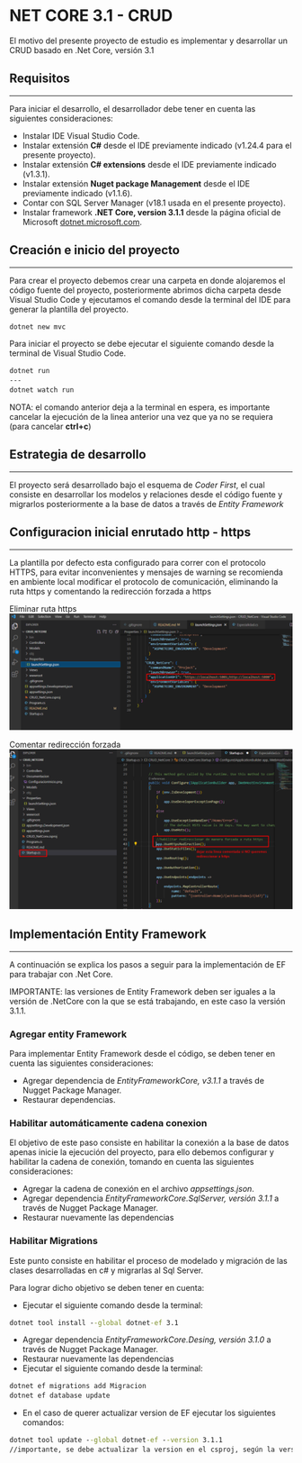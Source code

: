 # NET CORE 3.1 - CRUD

El motivo del presente proyecto de estudio es implementar y desarrollar un CRUD basado en .Net Core, versión 3.1

## Requisitos
---
Para iniciar el desarrollo, el desarrollador debe tener en cuenta las siguientes consideraciones:

- Instalar IDE Visual Studio Code.
- Instalar extensión **C#** desde el IDE previamente indicado (v1.24.4 para el presente proyecto).
- Instalar extensión **C# extensions** desde el IDE previamente indicado (v1.3.1).
- Instalar extensión **Nuget package Management** desde el IDE previamente indicado (v1.1.6).
- Contar con SQL Server Manager (v18.1 usada en el presente proyecto).
- Instalar framework **.NET Core, version 3.1.1** desde la página oficial de Microsoft [dotnet.microsoft.com](https://dotnet.microsoft.com/en-us/download).

## Creación e inicio del proyecto
---
Para crear el proyecto debemos crear una carpeta en donde alojaremos el código fuente del proyecto, posteriormente abrimos dicha carpeta desde Visual Studio Code y ejecutamos el comando desde la terminal del IDE para generar la plantilla del proyecto.

```cmd
dotnet new mvc
```

Para iniciar el proyecto se debe ejecutar el siguiente comando desde la terminal de Visual Studio Code.

```cmd
dotnet run
---
dotnet watch run
```
NOTA: el comando anterior deja a la terminal en espera, es importante cancelar la ejecución de la linea anterior una vez que ya no se requiera (para cancelar **ctrl+c**)

## Estrategia de desarrollo
---
El proyecto será desarrollado bajo el esquema de *Coder First*, el cual consiste en desarrollar los modelos y relaciones desde el código fuente y migrarlos posteriormente a la base de datos a través de *Entity Framework*

## Configuracion inicial enrutado http - https
---
La plantilla por defecto esta configurado para correr con el protocolo HTTPS, para evitar inconvenientes y mensajes de warning se recomienda en ambiente local modificar el protocolo de comunicación, eliminando la ruta https y comentando la redirección forzada a https

Eliminar ruta https
![Modificar enrutado https](/Documentacion/ConfiguracionInicio.png)

Comentar redirección forzada
![Modificar enrutado https](/Documentacion/redireccionHttps.png)

## Implementación Entity Framework
--------
A continuación se explica los pasos a seguir para la implementación de EF para trabajar con .Net Core.


IMPORTANTE: las versiones de Entity Framework deben ser iguales a la versión de .NetCore con la que se está trabajando, en este caso la versión 3.1.1.


### Agregar entity Framework

Para implementar Entity Framework desde el código, se deben tener en cuenta las siguientes consideraciones:

- Agregar dependencia de *EntityFrameworkCore, v3.1.1* a través de Nugget Package Manager.
- Restaurar  dependencias.

### Habilitar automáticamente cadena conexion
El objetivo de este paso consiste en habilitar la conexión a la base de datos apenas inicie la ejecución del proyecto, para ello debemos configurar y habilitar la cadena de conexión, tomando en cuenta las siguientes consideraciones:

- Agregar la cadena de conexión en el archivo *appsettings.json*.
- Agregar dependencia *EntityFrameworkCore.SqlServer, versión 3.1.1*  a través de Nugget Package Manager.
- Restaurar nuevamente las dependencias

### Habilitar Migrations
Este punto consiste en habilitar el proceso de modelado y migración de las clases desarrolladas en c# y migrarlas al Sql Server. 

Para lograr dicho objetivo se deben tener en cuenta:
- Ejecutar el siguiente comando desde la terminal:
```cmd
dotnet tool install --global dotnet-ef 3.1
```
- Agregar dependencia *EntityFrameworkCore.Desing, versión 3.1.0*  a través de Nugget Package Manager.
- Restaurar nuevamente las dependencias
- Ejecutar el siguiente comando desde la terminal:
```cmd
dotnet ef migrations add Migracion
dotnet ef database update
```
- En el caso de querer actualizar version de EF ejecutar los siguientes comandos:
```cmd
dotnet tool update --global dotnet-ef --version 3.1.1
//importante, se debe actualizar la version en el csproj, según la version a actualizar
```
